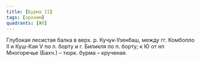 ```yaml
---
title: [Бурма II]
tags: [ороним]
quadrants: [Ж8]
---
```


Глубокая лесистая балка в верх. р. Кучук-Узенбаш, между гг. Комбопло II и
Куш-Кая V по л. борту и г. Биликля по п. борту; к Ю от нп Многоречье (Бахч.) –
тюрк. бурма – крученая.
